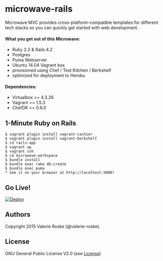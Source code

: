 # microwave-rails
Microwave MVC provides cross-platform-compatible templates for different tech stacks so you can quickly get started with web development.

#### What you get out of this Microwave:
* Ruby 2.2 & Rails 4.2
* Postgres
* Puma Webserver
* Ubuntu 14.04 Vagrant box
* provisioned using Chef / Test Kitchen / Berkshelf
* optimized for deployment to Heroku

#### Dependencies:
* Virtualbox >= 4.3.26
* Vagrant >= 1.5.3
* ChefDK >= 0.6.0

## 1-Minute Ruby on Rails
    $ vagrant plugin install vagrant-cachier
    $ vagrant plugin install vagrant-berkshelf
    $ cd rails-app
    $ vagrant up
    $ vagrant ssh
    $ cd microwave-workspace
    $ bundle install
    $ bundle exec rake db:create
    $ bundle exec puma
    * See it on your browser at http://localhost:5000!

## Go Live!
[![Deploy](https://www.herokucdn.com/deploy/button.png)](https://heroku.com/deploy)

## Authors
Copyright 2015 Valerie Roske (@valerie-roske).

## License
GNU General Public License V2.0 (see [License](https://github.com/Microwave-MVC/microwave-rails/blob/master/LICENSE))
